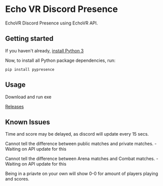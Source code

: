 # Echo VR Discord Presence

EchoVR Discord Presence using EchoVR API.

## Getting started

If you haven't already, [install Python 3](https://www.python.org/downloads/)

Now, to install all Python package dependencies, run:

```
pip install pypresence
```

## Usage

Download and run exe

[Releases](https://github.com/booty156/EchoVR-Discord-Presence/releases)

## Known Issues

Time and score may be delayed, as discord will update every 15 secs.

Cannot tell the difference between public matches and private matches. - Waiting on API update for this

Cannot tell the difference between Arena matches and Combat matches. - Waiting on API update for this

Being in a priavte on your own will show 0-0 for amount of players playing and scores.


